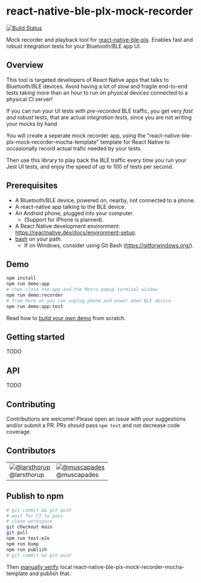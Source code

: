 # react-native-ble-plx-mock-recorder

[![Build Status](https://github.com/larsthorup/react-native-ble-plx-mock-recorder/actions/workflows/ci.yml/badge.svg)](https://github.com/larsthorup/react-native-ble-plx-mock-recorder/actions/workflows/ci.yml)

Mock recorder and playback tool for [react-native-ble-plx](https://www.npmjs.com/package/react-native-ble-plx).
Enables fast and robust integration tests for your Bluetooth/BLE app UI.

## Overview

This tool is targeted developers of React Native apps that talks to Bluetooth/BLE devices. Avoid having a lot of slow and fragile end-to-end tests taking more than an hour to run on physical devices connected to a physical CI server!

If you can run your UI tests with _pre-recorded_ BLE traffic, you get very _fast and robust_ tests, that are actual _integration tests_, since you are not writing your mocks by hand.

You will create a seperate mock recorder app, using the "react-native-ble-plx-mock-recorder-mocha-template" template for React Native to occasionally record actual trafic needed by your tests.

Then use this library to play back the BLE traffic every time you run your Jest UI tests, and enjoy the speed of up to 100 of tests per second.

## Prerequisites

- A Bluetooth/BLE device, powered on, nearby, not connected to a phone.
- A react-native app talking to the BLE device.
- An Android phone, plugged into your computer.
  - (Support for iPhone is planned).
- A React Native development environment: https://reactnative.dev/docs/environment-setup.
- [bash](https://www.gnu.org/software/bash/) on your path.
  - If on Windows, consider using Git Bash (https://gitforwindows.org/).

## Demo

```bash
npm install
npm run demo:app
# then close the app and the Metro popup terminal window
npm run demo:recorder
# from here on you can unplug phone and power down BLE device
npm run demo:app:test
```

Read how to [build your own demo](./demo/README.md) from scratch.

## Getting started

TODO

## API

TODO

## Contributing

Contributions are welcome! Please open an issue with your suggestions and/or submit a PR. PRs should pass `npm test` and not decrease code coverage.

## Contributors

|                                                                                                                            |                                                                                                                                                                                                                                                                                                                                                                                                                                                                                                |
| -------------------------------------------------------------------------------------------------------------------------- | ---------------------------------------------------------------------------------------------------------------------------------------------------------------------------------------------------------------------------------------------------------------------------------------------------------------------------------------------------------------------------------------------------------------------------------------------------------------------------------------------- |
| [![@larsthorup](https://avatars.githubusercontent.com/u/1202959?s=60&v=4)](https://github.com/larsthorup) <br> @larsthorup | [![@muscapades](https://camo.githubusercontent.com/45f7f93df10d0bd0f9044ccb9a54a4346ddf27560515c37cee2d6e9fc52945fb/68747470733a2f2f312e67726176617461722e636f6d2f6176617461722f36323038636564356562343237653036656566376666306337613237666636353f643d68747470732533412532462532466769746875622e6769746875626173736574732e636f6d253246696d6167657325324667726176617461727325324667726176617461722d757365722d3432302e706e6726723d6726733d3634)](https://github.com/muscapades) <br> @muscapades |

## Publish to npm

```bash
# git commit && git push
# wait for CI to pass
# clean workspace
git checkout main
git pull
npm run test:e2e
npm run bump
npm run publish
# git commit && git push
```

Then [manually verify](./packages/react-native-ble-plx-mock-recorder-mocha-template/README.md) local react-native-ble-plx-mock-recorder-mocha-template and publish that.
